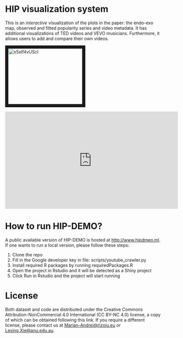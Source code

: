 # HIP visualization system
This is an *interactive* visualization of the plots in the paper: the endo-exo map, observed and fitted popularity series and video metadata.
It has additional visualizations of TED videos and VEVO musicians.
Furthermore, it allows users to add and compare their own videos.

<a href="http://www.youtube.com/watch?feature=player_embedded&v=x5xIf4vUScI
" target="_blank"><img src="http://img.youtube.com/vi/x5xIf4vUScI/0.jpg" 
alt="x5xIf4vUScI" width="240" height="180" border="10" /></a>


<iframe width="560" height="315" src="https://www.youtube.com/embed/x5xIf4vUScI?rel=0" frameborder="0" allow="autoplay; encrypted-media" allowfullscreen markdown="1"></iframe>


# How to run HIP-DEMO?
A public available version of HIP-DEMO is hosted at http://www.hipdmeo.ml. If one wants to run a local version, please follow these steps:
1. Clone the repo
2. Fill in the Google developer key in file: scripts/youtube_crawler.py
3. Install required R packages by running requiredPackages.R
4. Open the project in Rstudio and it will be detected as a Shiny project
5. Click Run in Rstudio and the project will start running

# License
Both dataset and code are distributed under the Creative Commons Attribution-NonCommercial 4.0 International (CC BY-NC 4.0) license, a copy of which can be obtained following this link. If you require a different license, please contact us at Marian-Andrei@rizoiu.eu or Lexing.Xie@anu.edu.au.
